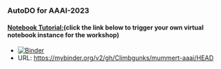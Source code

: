 ### AutoDO for AAAI-2023

#### [Notebook Tutorial:](https://mybinder.org/v2/gh/Climbgunks/mummert-aaai/HEAD)(click the link below to trigger your own virtual notebook instance for the workshop)
  - [![Binder](https://mybinder.org/badge_logo.svg)](https://mybinder.org/v2/gh/Climbgunks/mummert-aaai/HEAD)
  - URL: https://mybinder.org/v2/gh/Climbgunks/mummert-aaai/HEAD 
